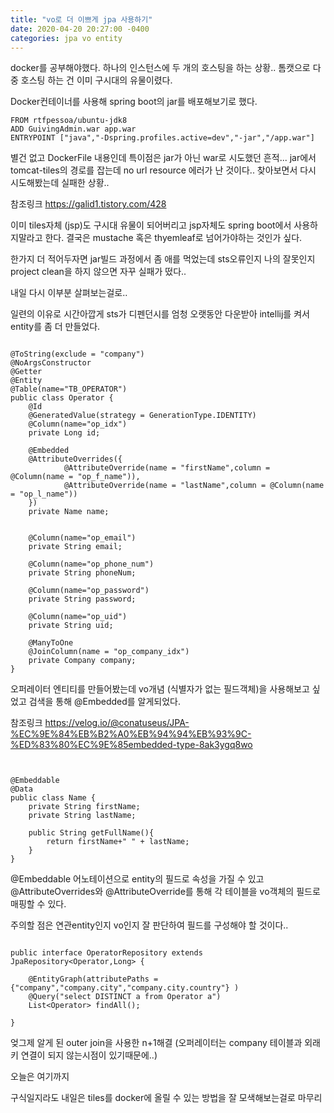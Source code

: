 ```yaml
---
title: "vo로 더 이쁘게 jpa 사용하기"
date: 2020-04-20 20:27:00 -0400
categories: jpa vo entity
---
```


docker를 공부해야했다. 
하나의 인스턴스에 두 개의 호스팅을 하는 상황..
톰캣으로 다중 호스팅 하는 건 이미 구시대의 유물이렸다.

Docker컨테이너를 사용해 spring boot의 jar를 배포해보기로 했다.



```
FROM rtfpessoa/ubuntu-jdk8
ADD GuivingAdmin.war app.war
ENTRYPOINT ["java","-Dspring.profiles.active=dev","-jar","/app.war"]

```


별건 없고 DockerFile 내용인데 특이점은 jar가 아닌 war로 시도했던 흔적...
jar에서 tomcat-tiles의 경로를 잡는데 no url resource 에러가 난 것이다..
찾아보면서 다시 시도해봤는데 실패한 상황..

참조링크
https://galid1.tistory.com/428

이미 tiles자체 (jsp)도 구시대 유물이 되어버리고 jsp자체도 spring boot에서 사용하지말라고 한다.
결국은 mustache 혹은 thyemleaf로 넘어가야하는 것인가 싶다.

한가지 더 적어두자면
jar빌드 과정에서 좀 애를 먹었는데 sts오류인지 나의 잘못인지
project clean을 하지 않으면 자꾸 실패가 떴다..

내일 다시 이부분 살펴보는걸로..















일련의 이유로 시간아깝게 sts가 디펜던시를 엄청 오랫동안 다운받아
intellij를 켜서 entity를 좀 더 만들었다.



```

@ToString(exclude = "company")
@NoArgsConstructor
@Getter
@Entity
@Table(name="TB_OPERATOR")
public class Operator {
    @Id
    @GeneratedValue(strategy = GenerationType.IDENTITY)
    @Column(name="op_idx")
    private Long id;

    @Embedded
    @AttributeOverrides({
            @AttributeOverride(name = "firstName",column = @Column(name = "op_f_name")),
            @AttributeOverride(name = "lastName",column = @Column(name = "op_l_name"))
    })
    private Name name;


    @Column(name="op_email")
    private String email;

    @Column(name="op_phone_num")
    private String phoneNum;

    @Column(name="op_password")
    private String password;

    @Column(name="op_uid")
    private String uid;

    @ManyToOne
    @JoinColumn(name = "op_company_idx")
    private Company company;
}

```

오퍼레이터 엔티티를 만들어봤는데
vo개념 (식별자가 없는 필드객체)을 사용해보고 싶었고 검색을 통해 @Embedded를 알게되었다.


참조링크
https://velog.io/@conatuseus/JPA-%EC%9E%84%EB%B2%A0%EB%94%94%EB%93%9C-%ED%83%80%EC%9E%85embedded-type-8ak3ygq8wo


```


@Embeddable
@Data
public class Name {
    private String firstName;
    private String lastName;

    public String getFullName(){
        return firstName+" " + lastName;
    }
}

```

@Embeddable 어노테이션으로 entity의 필드로 속성을 가질 수 있고 
@AttributeOverrides와 @AttributeOverride를 통해 각 테이블을 vo객체의 필드로 매핑할 수 있다.

주의할 점은 연관entity인지 vo인지 잘 판단하여 필드를 구성해야 할 것이다..


```

public interface OperatorRepository extends JpaRepository<Operator,Long> {

    @EntityGraph(attributePaths ={"company","company.city","company.city.country"} )
    @Query("select DISTINCT a from Operator a")
    List<Operator> findAll();

}

```

엊그제 알게 된 outer join을 사용한 n+1해결
(오퍼레이터는 company 테이블과 외래키 연결이 되지 않는시점이 있기때문에..)



오늘은 여기까지





구식일지라도
내일은 tiles를 docker에 올릴 수 있는 방법을 잘 모색해보는걸로 마무리





